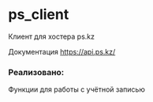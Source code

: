 # ps_client
Клиент для хостера ps.kz

Документация
https://api.ps.kz/

### Реализовано:
   Функции для работы с учётной записью
